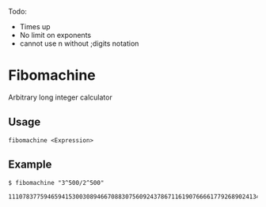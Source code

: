 Todo:

- Times up
- No limit on exponents
- cannot use n without ;digits notation



# Fibomachine

Arbitrary long integer calculator

## Usage

```
fibomachine <Expression>
```

## Example

```
$ fibomachine "3^500/2^500"

11107837759465941530030894667088307560924378671161907666617792689024134944177051410416943
```
